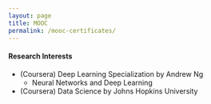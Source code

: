 ```yaml
---
layout: page
title: MOOC
permalink: /mooc-certificates/
---
```


#### Research Interests
* (Coursera) Deep Learning Specialization by Andrew Ng &nbsp;
	* Neural Networks and Deep Learning 
* (Coursera) Data Science by Johns Hopkins University


[ms-thesis-korea]:https://github.com/littleaich/littleaich.github.io/blob/master/articles/Thesis_MEngg_Korea.pdf

[psivt-2015]:https://link.springer.com/chapter/10.1007/978-3-319-29451-3_45

[jes-algeria]:http://journal.esrgroups.org/jes/papers/8_2_6.pdf

[ijca-retina]:http://www.ijcaonline.org/archives/volume81/number7/14028-2375

[iccit-retina]:http://ieeexplore.ieee.org/document/7073086/
